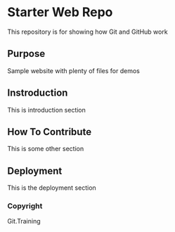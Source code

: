 # Starter Web Repo

This repository is for showing how Git and GitHub work

## Purpose

Sample website with plenty of files for demos

## Instroduction

This is introduction section


## How To Contribute

This is some other section


## Deployment

This is the deployment section

### Copyright

Git.Training

